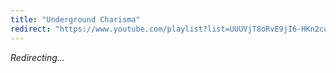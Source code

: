 ```yaml
---
title: "Underground Charisma"
redirect: "https://www.youtube.com/playlist?list=UUUVjT8oRvE9jI6-HKn2cuKQ"
---
```


_Redirecting..._
